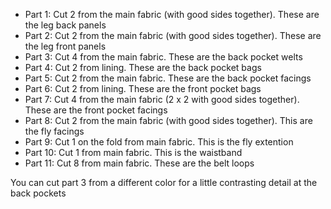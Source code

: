 
- Part 1: Cut 2 from the main fabric (with good sides together). These are the leg back panels
- Part 2: Cut 2 from the main fabric (with good sides together). These are the leg front panels
- Part 3: Cut 4 from the main fabric. These are the back pocket welts
- Part 4: Cut 2 from lining. These are the back pocket bags
- Part 5: Cut 2 from the main fabric. These are the back pocket facings
- Part 6: Cut 2 from lining. These are the front pocket bags
- Part 7: Cut 4 from the main fabric (2 x 2 with good sides together). These are the front pocket facings 
- Part 8: Cut 2 from the main fabric (with good sides together). This are the fly facings
- Part 9: Cut 1 on the fold from main fabric. This is the fly extention
- Part 10: Cut 1 from main fabric. This is the waistband
- Part 11: Cut 8 from main fabric. These are the belt loops

<Tip>

You can cut part 3 from a different color for a little contrasting detail at the back pockets

</Tip>
